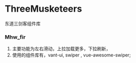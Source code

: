 # ThreeMusketeers
  东道三剑客组件库
### Mhw_fir 
  1. 主要功能为左右滑动，上拉加载更多，下拉刷新，
  2. 使用的组件库有，vant-ui, swiper , vue-awesome-swiper;
